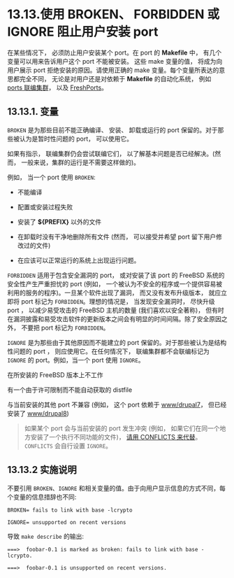 # 13.13.使用 BROKEN、 FORBIDDEN 或 IGNORE 阻止用户安装 port


在某些情况下， 必须防止用户安装某个 port。在 port 的 **Makefile** 中， 有几个变量可以用来告诉用户这个 port 不能被安装。
这些 make 变量的值， 将成为向用户展示 port 拒绝安装的原因。请使用正确的 make 变量。每个变量所表达的意思都完全不同， 无论是对用户还是对依赖于 **Makefile** 的自动化系统， 例如 [ports 联编集群](https://docs.freebsd.org/en/books/porters-handbook/keeping-up/index.html#build-cluster)， 以及 [FreshPorts](https://docs.freebsd.org/en/books/porters-handbook/keeping-up/index.html#freshports)。

## 13.13.1. 变量

`BROKEN` 是为那些目前不能正确编译、 安装、 卸载或运行的 port 保留的。对于那些被认为是暂时性问题的 port， 可以使用它。

如果有指示， 联编集群仍会尝试联编它们， 以了解基本问题是否已经解决。(然而， 一般来说，集群的运行是不需要这样做的)。

例如， 当一个 port 使用 `BROKEN`:

* 不能编译

* 配置或安装过程失败

* 安装了 **${PREFIX}** 以外的文件

* 在卸载时没有干净地删除所有文件 (然而， 可以接受并希望 port 留下用户修改过的文件)

* 在应该可以正常运行的系统上出现运行问题。

`FORBIDDEN` 适用于包含安全漏洞的 port， 或对安装了该 port 的 FreeBSD 系统的安全性产生严重担忧的 port (例如， 一个被认为不安全的程序或一个提供容易被利用的服务的程序)。一旦某个软件出现了漏洞， 而又没有发布升级版本， 就应立即将 port 标记为 `FORBIDDEN`。理想的情况是， 当发现安全漏洞时， 尽快升级 port ， 以减少易受攻击的 FreeBSD 主机的数量 (我们喜欢以安全著称)， 但有时在漏洞披露和易受攻击软件的更新版本之间会有明显的时间间隔。除了安全原因之外， 不要把 port 标记为 `FORBIDDEN`。

`IGNORE` 是为那些由于其他原因而不能建立的 port 保留的。对于那些被认为是结构性问题的 port ， 则应使用它。在任何情况下， 联编集群都不会联编标记为 `IGNORE` 的 port。例如，当一个 port 使用 `IGNORE`。

在所安装的 FreeBSD 版本上不工作

有一个由于许可限制而不能自动获取的 distfile

与当前安装的其他 port 不兼容 (例如， 这个 port 依赖于 [www/drupal7](https://cgit.freebsd.org/ports/tree/www/drupal7/pkg-descr)， 但已经安装了 [www/drupal8](https://cgit.freebsd.org/ports/tree/www/drupal8/pkg-descr))

>如果某个 port 会与当前安装的 port 发生冲突 (例如， 如果它们在同一个地方安装了一个执行不同功能的文件)， [请用 CONFLICTS 来代替](https://docs.freebsd.org/en/books/porters-handbook/makefiles/index.html#conflicts)。
`CONFLICTS` 会自行设置 `IGNORE`。

## 13.13.2 实施说明

不要引用 `BROKEN`、`IGNORE` 和相关变量的值。由于向用户显示信息的方式不同，每个变量的信息措辞也不同:

```
BROKEN=	fails to link with base -lcrypto
```

```
IGNORE=	unsupported on recent versions
```

导致 `make describe` 的输出:

```
===>  foobar-0.1 is marked as broken: fails to link with base -lcrypto.
```

```
===>  foobar-0.1 is unsupported on recent versions.
```
